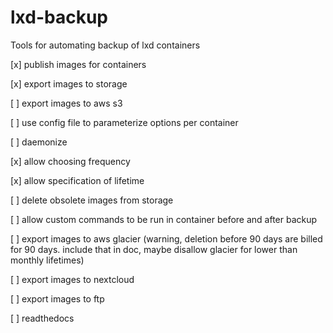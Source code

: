 # lxd-backup
Tools for automating backup of lxd containers

[x] publish images for containers

[x] export images to storage

[ ] export images to aws s3

[ ] use config file to parameterize options per container

[ ] daemonize

[x] allow choosing frequency

[x] allow specification of lifetime

[ ] delete obsolete images from storage

[ ] allow custom commands to be run in container before and after backup

[ ] export images to aws glacier (warning, deletion before 90 days are billed for 90 days. include that in doc, maybe disallow glacier for lower than monthly lifetimes)

[ ] export images to nextcloud

[ ] export images to ftp

[ ] readthedocs
